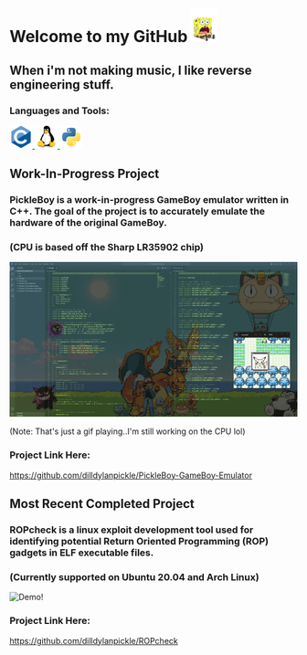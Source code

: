 # Welcome to my GitHub <img src="Meme.gif" height="60"/>
## When i'm not making music, I like reverse engineering stuff.

<h3 align="left">Languages and Tools:</h3>
<p align="left"> <a href="https://www.cprogramming.com/" target="_blank" rel="noreferrer"> <img src="https://raw.githubusercontent.com/devicons/devicon/master/icons/c/c-original.svg" alt="c" width="40" height="40"/> </a> <a href="https://www.linux.org/" target="_blank" rel="noreferrer"> <img src="https://raw.githubusercontent.com/devicons/devicon/master/icons/linux/linux-original.svg" alt="linux" width="40" height="40"/> </a> <a href="https://www.python.org" target="_blank" rel="noreferrer"> <img src="https://raw.githubusercontent.com/devicons/devicon/master/icons/python/python-original.svg" alt="python" width="40" height="40"/> </a> </p>

## Work-In-Progress Project
### PickleBoy is a work-in-progress GameBoy emulator written in C++. The goal of the project is to accurately emulate the hardware of the original GameBoy.
### (CPU is based off the Sharp LR35902 chip)
![Demo!](/demo/example.gif)

(Note: That's just a gif playing..I'm still working on the CPU lol)

### Project Link Here:
https://github.com/dilldylanpickle/PickleBoy-GameBoy-Emulator

## Most Recent Completed Project
### ROPcheck is a linux exploit development tool used for identifying potential Return Oriented Programming (ROP) gadgets in ELF executable files.
### (Currently supported on Ubuntu 20.04 and Arch Linux) 
![Demo!](/demo/animated_demo_v5.gif)

### Project Link Here:
https://github.com/dilldylanpickle/ROPcheck
